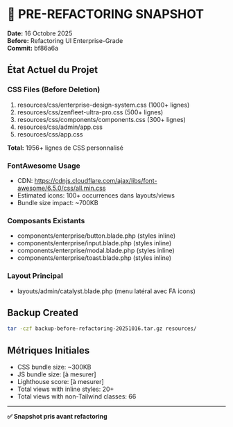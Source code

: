 # 📸 PRE-REFACTORING SNAPSHOT

**Date:** 16 Octobre 2025  
**Before:** Refactoring UI Enterprise-Grade  
**Commit:** bf86a6a

## État Actuel du Projet

### CSS Files (Before Deletion)

1. resources/css/enterprise-design-system.css (1000+ lignes)
2. resources/css/zenfleet-ultra-pro.css (500+ lignes)
3. resources/css/components/components.css (300+ lignes)
4. resources/css/admin/app.css
5. resources/css/app.css

**Total:** 1956+ lignes de CSS personnalisé

### FontAwesome Usage

- CDN: https://cdnjs.cloudflare.com/ajax/libs/font-awesome/6.5.0/css/all.min.css
- Estimated icons: 100+ occurrences dans layouts/views
- Bundle size impact: ~700KB

### Composants Existants

- components/enterprise/button.blade.php (styles inline)
- components/enterprise/input.blade.php (styles inline)
- components/enterprise/modal.blade.php (styles inline)
- components/enterprise/toast.blade.php (styles inline)

### Layout Principal

- layouts/admin/catalyst.blade.php (menu latéral avec FA icons)

## Backup Created

```bash
tar -czf backup-before-refactoring-20251016.tar.gz resources/
```

## Métriques Initiales

- CSS bundle size: ~300KB
- JS bundle size: [à mesurer]
- Lighthouse score: [à mesurer]
- Total views with inline styles: 20+
- Total views with non-Tailwind classes: 66

---

**✅ Snapshot pris avant refactoring**
